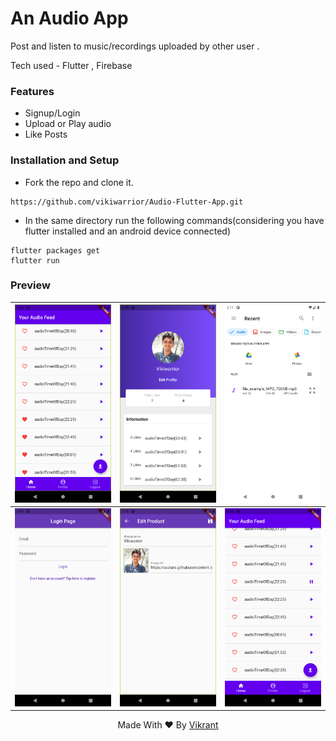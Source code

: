 # An Audio App 
Post and listen to music/recordings uploaded by other user .  

Tech used - Flutter , Firebase 

### Features
* Signup/Login
* Upload or Play audio  
* Like Posts 
 
### Installation and Setup

* Fork the repo and clone it.
```
https://github.com/vikiwarrior/Audio-Flutter-App.git
```
* In the same directory run the following commands(considering you have flutter installed and an android device connected)
```
flutter packages get
flutter run
```

### Preview

| ![](asset/1.png) | ![](asset/2.png) | ![](asset/3.png) |
|:--------------------------|:--------------------------|:--------------------------|
| ![](asset/4.png) | ![](asset/5.png) | ![](asset/6.png) |
              
<p align='center'>Made With ❤️ By  <a href="https://github.com/vikiwarrior">Vikrant</a></p>
